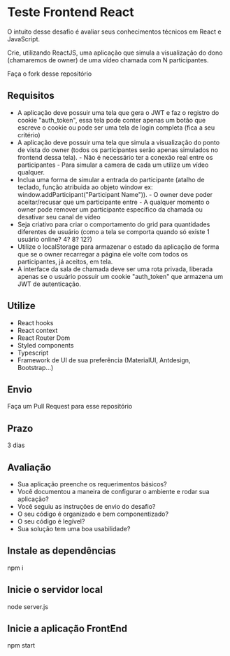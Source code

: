 # Teste Frontend React

  O intuito desse desafio é avaliar seus conhecimentos técnicos em React e JavaScript.

  Crie, utilizando ReactJS, uma aplicação que simula a visualização do dono (chamaremos de owner) de uma vídeo chamada com N participantes.

  Faça o fork desse repositório

## Requisitos
  - A aplicação deve possuir uma tela que gera o JWT e faz o registro do cookie "auth_token", essa tela pode conter apenas um botão que escreve o cookie ou pode ser uma tela de login completa (fica a seu critério)
  - A aplicação deve possuir uma tela que simula a visualização do ponto de vista do owner (todos os participantes serão apenas simulados no frontend dessa tela).
          - Não é necessário ter a conexão real entre os participantes
          - Para simular a camera de cada um utilize um vídeo qualquer.
  - Inclua uma forma de simular a entrada do participante (atalho de teclado, função atribuida ao objeto window ex: window.addParticipant("Participant Name")).
          - O owner deve poder aceitar/recusar que um participante entre
          - A qualquer momento o owner pode remover um participante específico da chamada ou desativar seu canal de vídeo
  - Seja criativo para criar o comportamento do grid para quantidades diferentes de usuário (como a tela se comporta quando só existe 1 usuário online? 4? 8? 12?)
  - Utilize o localStorage para armazenar o estado da aplicação de forma que se o owner recarregar a página ele volte com todos os participantes, já aceitos, em tela.
  - A interface da sala de chamada deve ser uma rota privada, liberada apenas se o usuário possuir um cookie "auth_token" que armazena um JWT de autenticação.

## Utilize
  - React hooks
  - React context
  - React Router Dom
  - Styled components
  - Typescript
  - Framework de UI de sua preferência (MaterialUI, Antdesign, Bootstrap...)

## Envio
  Faça um Pull Request para esse repositório


## Prazo
  3 dias

## Avaliação

  - Sua aplicação preenche os requerimentos básicos?
  - Você documentou a maneira de configurar o ambiente e rodar sua aplicação?
  - Você seguiu as instruções de envio do desafio?
  - O seu código é organizado e bem componentizado?
  - O seu código é legível?
  - Sua solução tem uma boa usabilidade?

## ##############################################

## Instale as dependências
npm i

## Inicie o servidor local
node server.js

## Inicie a aplicação FrontEnd
npm start
